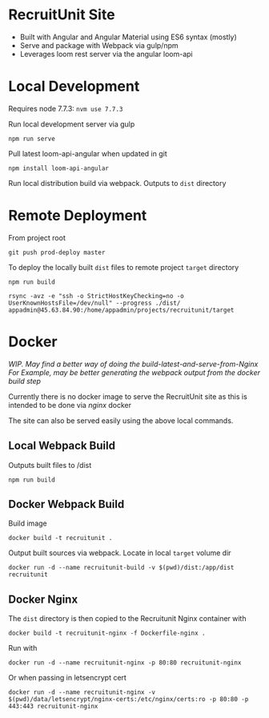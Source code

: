 RecruitUnit Site
============================

- Built with Angular and Angular Material using ES6 syntax (mostly)
- Serve and package with Webpack via gulp/npm
- Leverages loom rest server via the angular loom-api

# Local Development 
Requires node 7.7.3: `nvm use 7.7.3`

Run local development server via gulp
```
npm run serve
```

Pull latest loom-api-angular when updated in git
```
npm install loom-api-angular
```

Run local distribution build via webpack. Outputs to `dist` directory

# Remote Deployment

From project root

```
git push prod-deploy master
```

To deploy the locally built `dist` files to remote project `target` directory 

```
npm run build

rsync -avz -e "ssh -o StrictHostKeyChecking=no -o UserKnownHostsFile=/dev/null" --progress ./dist/ appadmin@45.63.84.90:/home/appadmin/projects/recruitunit/target
```

# Docker
*WIP. May find a better way of doing the build-latest-and-serve-from-Nginx*
*For Example, may be better generating the webpack output from the docker build step*
 
Currently there is no docker image to serve the RecruitUnit site as this is intended to be done via *nginx* docker

The site can also be served easily using the above local commands.

## Local Webpack Build
Outputs built files to /dist

```
npm run build
```

## Docker Webpack Build
Build image
```
docker build -t recruitunit .
```

Output built sources via webpack. Locate in local `target` volume dir
```
docker run -d --name recruitunit-build -v $(pwd)/dist:/app/dist recruitunit
```

## Docker Nginx
The `dist` directory is then copied to the Recruitunit Nginx container with
```
docker build -t recruitunit-nginx -f Dockerfile-nginx .
```

Run with
```
docker run -d --name recruitunit-nginx -p 80:80 recruitunit-nginx
```
Or when passing in letsencrypt cert
```
docker run -d --name recruitunit-nginx -v $(pwd)/data/letsencrypt/nginx-certs:/etc/nginx/certs:ro -p 80:80 -p 443:443 recruitunit-nginx
```
